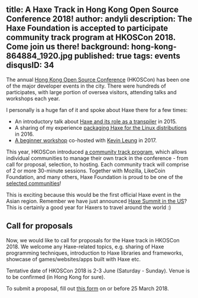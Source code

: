title: A Haxe Track in Hong Kong Open Source Conference 2018!
author: andyli
description: The Haxe Foundation is accepted to participate community track program at HKOSCon 2018. Come join us there!
background: hong-kong-864884_1920.jpg
published: true
tags: events
disqusID: 34
---

The annual [Hong Kong Open Source Conference](https://www.facebook.com/hkoscon/) (HKOSCon) has been one of the major developer events in the city. There were hundreds of participates, with large portion of oversea visitors, attending talks and workshops each year.

I personally is a huge fan of it and spoke about Haxe there for a few times:

 * An introductory talk about [Haxe and its role as a transpiler](https://2015.opensource.hk/agenda/topic/transcompiling-towards-the-freedom-of-programming-language-and-platform-choice/) in 2015.
 * A sharing of my experience [packaging Haxe for the Linux distributions](https://2016.opensource.hk/topics/apt-get-install-my-software-packaging-for-linux/) in 2016.
 * [A beginner workshop](https://hkoscon.org/2017/topics/build-a-cross-platform-game-in-haxe/) co-hosted with [Kevin Leung](https://twitter.com/kevinresol) in 2017.

This year, HKOSCon introduced [a community track program](https://hkoscon.org/2018/cfc.html), which allows individual communities to manage their own track in the conference - from call for proposal, selection, to hosting. Each community track will comprise of 2 or more 30-minute sessions. Together with Mozilla, LikeCoin Foundation, and many others, Haxe Foundation is proud to be one of the [selected communities](https://www.facebook.com/hkoscon/posts/2047516342183239)!

This is exciting because this would be the first official Haxe event in the Asian region. Remember we have just announced [Haxe Summit in the US](https://haxe.org/blog/seattle-haxe-summit-2018/)? This is certainly a good year for Haxers to travel around the world :)

## Call for proposals

Now, we would like to call for proposals for the Haxe track in HKOSCon 2018. We welcome any Haxe-related topics, e.g. sharing of Haxe programming techniques, introduction to Haxe libraries and frameworks, showcase of games/websites/apps built with Haxe etc.

Tentative date of HKOSCon 2018 is 2-3 June (Saturday - Sunday). Venue is to be confirmed (in Hong Kong for sure).

To submit a proposal, fill out [this form](https://docs.google.com/forms/d/e/1FAIpQLSdEA_221T_GZr2icxNrfgvR_PUq4uc9coDJZJeM2v5G5VnU2Q/viewform?usp=sf_link) on or before 25 March 2018.